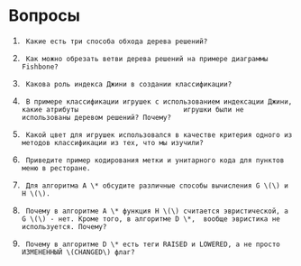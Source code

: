 # Вопросы

1.      Какие есть три способа обхода дерева решений?

2.      Как можно обрезать ветви дерева решений на примере диаграммы Fishbone?

3.      Какова роль индекса Джини в создании классификации?

4.      В примере классификации игрушек с использованием индексации Джини, какие атрибуты                          игрушки были не использованы деревом решений? Почему?

5.      Какой цвет для игрушек использовался в качестве критерия одного из методов классификации из тех, что мы изучили?

6.      Приведите пример кодирования метки и унитарного кода для пунктов меню в ресторане.

7.      Для алгоритма A \* обсудите различные способы вычисления G \(\) и H \(\).

8.      Почему в алгоритме A \* функция H \(\) считается эвристической, а G \(\) - нет. Кроме того, в алгоритме D \*,  вообще эвристика не используется. Почему?

9.      Почему в алгоритме D \* есть теги RAISED и LOWERED, а не просто ИЗМЕНЕННЫЙ \(CHANGED\) флаг?

